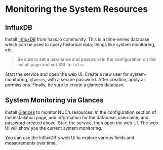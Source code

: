 # Monitoring the System Resources

## InfluxDB

Install [InfluxDB](https://github.com/hassio-addons/addon-influxdb) from hass.io community. This is a time-series database which can be used to query historical data; things like system monitoring, etc.

> Be sure to set a username and password in the configuration on the install page and set SSL to `false`.

Start the service and open the web UI. Create a new user for system-monitoring, `glances`, with a secure password. After creation, apply all permissions. Finally, be sure to create a glances database.

## System Monitoring via Glances

Install [Glances](https://community.home-assistant.io/t/community-hass-io-add-on-glances/97102) to monitor NUC’s resources. In the configuration section of the installation page, add information for the database, username, and password created above. Start the service, then open the web UI. The web UI will show you the current system monitoring.

You can use the InfluxDB's web UI to explore various fields and measurements over time.
